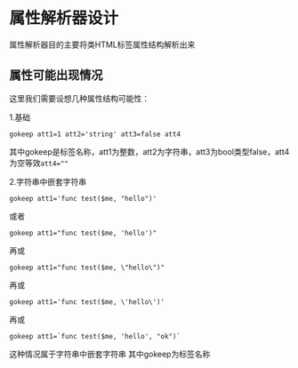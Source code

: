 # 属性解析器设计

属性解析器目的主要将类HTML标签属性结构解析出来

## 属性可能出现情况

这里我们需要设想几种属性结构可能性：

1.基础
```
gokeep att1=1 att2='string' att3=false att4
```
其中gokeep是标签名称，att1为整数，att2为字符串，att3为bool类型false，att4为空等效`att4=""`

2.字符串中嵌套字符串
```
gokeep att1='func test($me, "hello")'
```
或者
```
gokeep att1="func test($me, 'hello')"
```
再或
```
gokeep att1="func test($me, \"hello\")"
```
再或
```
gokeep att1='func test($me, \'hello\')'
```
再或
```
gokeep att1=`func test($me, 'hello', "ok")`
```
这种情况属于字符串中嵌套字符串
其中gokeep为标签名称